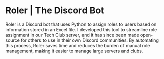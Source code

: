 # Roler | The Discord Bot
Roler is a Discord bot that uses Python to assign roles to users based on information stored in an Excel file. I developed this tool to streamline role assignment in our Tech Club server, and it has since been made open-source for others to use in their own Discord communities. By automating this process, Roler saves time and reduces the burden of manual role management, making it easier to manage large servers and clubs.
